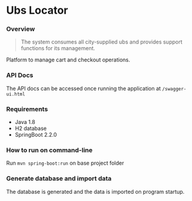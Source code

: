 # Ubs Locator

### Overview
> The system consumes all city-supplied ubs and provides support functions for its management.

Platform to manage cart and checkout operations.

### API Docs

The API docs can be accessed once running the application at `/swagger-ui.html`

### Requirements
- Java 1.8
- H2 database
- SpringBoot 2.2.0

### How to run on command-line

Run `mvn spring-boot:run` on base project folder

### Generate database and import data

The database is generated and the data is imported on program startup.